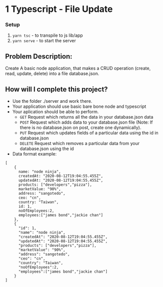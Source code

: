 # 1 Typescript - File Update

### Setup

1. `yarn tsc` - to transpile to js lib/app
2. `yarn serve` - to start the server

## Problem Description:

Create A basic node application, that makes a CRUD operation (create, read, update, delete) into a file database.json.

## How will I complete this project?

- Use the folder ./server and work there.
- Your application should use basic bare bone node and typescript
- Your aplication should be able to perform.
  - `GET` Request which returns all the data in your database.json data
  - `POST` Request which adds data to your database.json file (Note: If there is no database.json on post, create one dynamically).
  - `PUT` Request which updates fields of a particular data using the id in database.json
  - `DELETE` Request which removes a particular data from your database.json using the id
- Data format example:

```
[
    {
      name: "node ninja",
      createdAt: "2020-08-12T19:04:55.455Z",
      updatedAt: "2020-08-12T19:04:55.455Z",
      products: ["developers","pizza"],
      marketValue: "90%",
      address: "sangotedo",
      ceo: "cn",
      country: "Taiwan",
      id: 1,
      noOfEmployees:2,
      employees:["james bond","jackie chan"]
    },
    {
      "id": 1,
      "name": "node ninja",
      "createdAt": "2020-08-12T19:04:55.455Z",
      "updatedAt": "2020-08-12T19:04:55.455Z",
      "products": ["developers","pizza"],
      "marketValue": "90%",
      "address": "sangotedo",
      "ceo": "cn",
      "country": "Taiwan",
      "noOfEmployees":2,
      "employees":["james bond","jackie chan"]
    }
]
```
